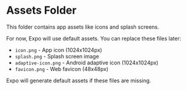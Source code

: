 # Assets Folder

This folder contains app assets like icons and splash screens.

For now, Expo will use default assets. You can replace these files later:

- `icon.png` - App icon (1024x1024px)
- `splash.png` - Splash screen image
- `adaptive-icon.png` - Android adaptive icon (1024x1024px)
- `favicon.png` - Web favicon (48x48px)

Expo will generate default assets if these files are missing.
